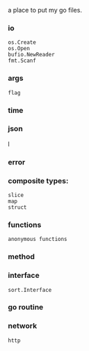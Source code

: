 a place to put my go files.

### io
    os.Create
    os.Open
    bufio.NewReader
    fmt.Scanf
### args
    flag
### time

### json
l
### error

### composite types:
    slice
    map
    struct
### functions
    anonymous functions
### method
    
### interface
    sort.Interface
### go routine
### network
    http

